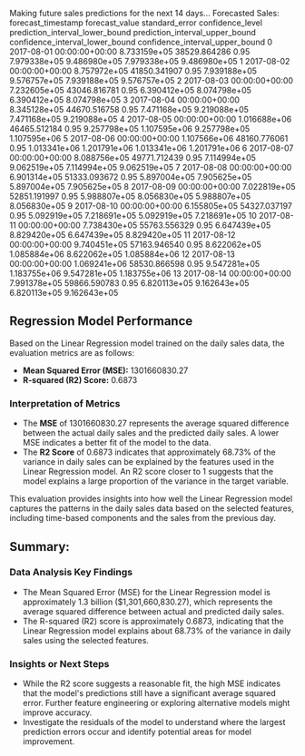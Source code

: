 Making future sales predictions for the next 14 days...
Forecasted Sales:
forecast_timestamp	forecast_value	standard_error	confidence_level	prediction_interval_lower_bound	prediction_interval_upper_bound	confidence_interval_lower_bound	confidence_interval_upper_bound
0	2017-08-01 00:00:00+00:00	8.733159e+05	38529.864286	0.95	7.979338e+05	9.486980e+05	7.979338e+05	9.486980e+05
1	2017-08-02 00:00:00+00:00	8.757972e+05	41850.341907	0.95	7.939188e+05	9.576757e+05	7.939188e+05	9.576757e+05
2	2017-08-03 00:00:00+00:00	7.232605e+05	43046.816781	0.95	6.390412e+05	8.074798e+05	6.390412e+05	8.074798e+05
3	2017-08-04 00:00:00+00:00	8.345128e+05	44670.516758	0.95	7.471168e+05	9.219088e+05	7.471168e+05	9.219088e+05
4	2017-08-05 00:00:00+00:00	1.016688e+06	46465.512184	0.95	9.257798e+05	1.107595e+06	9.257798e+05	1.107595e+06
5	2017-08-06 00:00:00+00:00	1.107566e+06	48160.776061	0.95	1.013341e+06	1.201791e+06	1.013341e+06	1.201791e+06
6	2017-08-07 00:00:00+00:00	8.088756e+05	49771.712439	0.95	7.114994e+05	9.062519e+05	7.114994e+05	9.062519e+05
7	2017-08-08 00:00:00+00:00	6.901314e+05	51333.093672	0.95	5.897004e+05	7.905625e+05	5.897004e+05	7.905625e+05
8	2017-08-09 00:00:00+00:00	7.022819e+05	52851.191997	0.95	5.988807e+05	8.056830e+05	5.988807e+05	8.056830e+05
9	2017-08-10 00:00:00+00:00	6.155805e+05	54327.037197	0.95	5.092919e+05	7.218691e+05	5.092919e+05	7.218691e+05
10	2017-08-11 00:00:00+00:00	7.738430e+05	55763.556329	0.95	6.647439e+05	8.829420e+05	6.647439e+05	8.829420e+05
11	2017-08-12 00:00:00+00:00	9.740451e+05	57163.946540	0.95	8.622062e+05	1.085884e+06	8.622062e+05	1.085884e+06
12	2017-08-13 00:00:00+00:00	1.069241e+06	58530.866598	0.95	9.547281e+05	1.183755e+06	9.547281e+05	1.183755e+06
13	2017-08-14 00:00:00+00:00	7.991378e+05	59866.590783	0.95	6.820113e+05	9.162643e+05	6.820113e+05	9.162643e+05

## Regression Model Performance

Based on the Linear Regression model trained on the daily sales data, the evaluation metrics are as follows:

- **Mean Squared Error (MSE):** 1301660830.27
- **R-squared (R2) Score:** 0.6873

### Interpretation of Metrics

- The **MSE** of 1301660830.27 represents the average squared difference between the actual daily sales and the predicted daily sales. A lower MSE indicates a better fit of the model to the data.
- The **R2 Score** of 0.6873 indicates that approximately 68.73% of the variance in daily sales can be explained by the features used in the Linear Regression model. An R2 score closer to 1 suggests that the model explains a large proportion of the variance in the target variable.

This evaluation provides insights into how well the Linear Regression model captures the patterns in the daily sales data based on the selected features, including time-based components and the sales from the previous day.

## Summary:

### Data Analysis Key Findings

*   The Mean Squared Error (MSE) for the Linear Regression model is approximately 1.3 billion (\$1,301,660,830.27), which represents the average squared difference between actual and predicted daily sales.
*   The R-squared (R2) score is approximately 0.6873, indicating that the Linear Regression model explains about 68.73% of the variance in daily sales using the selected features.

### Insights or Next Steps

*   While the R2 score suggests a reasonable fit, the high MSE indicates that the model's predictions still have a significant average squared error. Further feature engineering or exploring alternative models might improve accuracy.
*   Investigate the residuals of the model to understand where the largest prediction errors occur and identify potential areas for model improvement.
